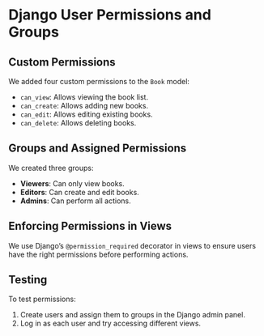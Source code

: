 # Django User Permissions and Groups

## Custom Permissions
We added four custom permissions to the `Book` model:
- `can_view`: Allows viewing the book list.
- `can_create`: Allows adding new books.
- `can_edit`: Allows editing existing books.
- `can_delete`: Allows deleting books.

## Groups and Assigned Permissions
We created three groups:
- **Viewers**: Can only view books.
- **Editors**: Can create and edit books.
- **Admins**: Can perform all actions.

## Enforcing Permissions in Views
We use Django’s `@permission_required` decorator in views to ensure users have the right permissions before performing actions.

## Testing
To test permissions:
1. Create users and assign them to groups in the Django admin panel.
2. Log in as each user and try accessing different views.

